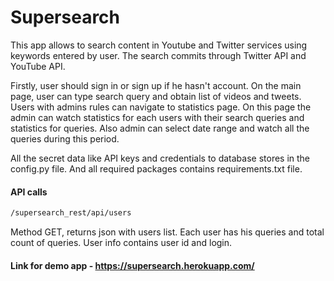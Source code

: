 # Supersearch

This app allows to search content in Youtube and Twitter services using keywords entered by user. The search commits through Twitter API and YouTube API.

Firstly, user should sign in or sign up if he hasn't account. On the main page, user can type search query and obtain list of videos and tweets. Users with admins rules can navigate to statistics page. On this page the admin can watch statistics for each users with their search queries and statistics for queries. Also admin can select date range and watch all the queries during this period.

All the secret data like API keys and credentials to database stores in the config.py file. And all required packages contains requirements.txt file.

#### API calls
```sh
/supersearch_rest/api/users
```
Method GET, returns json with users list. Each user has his queries and total count of queries. User info contains user id and login.

#### Link for demo app - https://supersearch.herokuapp.com/
